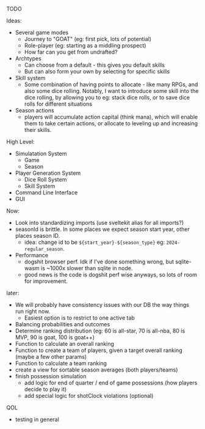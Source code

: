 TODO


Ideas:
- Several game modes
  - Journey to "GOAT" (eg: first pick, lots of potential)
  - Role-player (eg: starting as a middling prospect)
  - How far can you get from undrafted?
- Archtypes
  - Can choose from a default - this gives you default skills
  - But can also form your own by selecting for specific skills
- Skill system
  - Some combination of having points to allocate - like many RPGs, and
    also some dice rolling. Notably, I want to introduce some skill into
    the dice rolling, by allowing you to eg: stack dice rolls, or to
    save dice rolls for different situations
- Season actions
  - players will accumulate action capital (think mana), which will enable them
    to take certain actions, or allocate to leveling up and increasing their skills.

High Level:
- Simulatation System
  - Game
  - Season
- Player Generation System
  - Dice Roll System
  - Skill System
- Command Line Interface
- GUI

Now:
- Look into standardizing imports (use sveltekit alias for all imports?)
- seasonId is brittle. In some places we expect season start year, other places season ID.
  - idea: change id to be `${start_year}-${season_type}` eg: `2024-regular_season`.
- Performance
  - dogshit browser perf. Idk if I've done something wrong, but sqlite-wasm is ~1000x slower than sqlite in node.
  - good news is the code is dogshit perf wise anyways, so lots of room for improvement.

later:
- We will probably have consistency issues with our DB the way things run right now.
  - Easiest option is to restrict to one active tab
- Balancing probabilities and outcomes
- Determine ranking distribution (eg: 60 is all-star, 70 is all-nba, 80 is MVP, 90 is goat, 100 is goat++)
- Function to calculate an overall ranking
- Function to create a team of players, given a target overall ranking (maybe a few other params)
- Function to calculate a team ranking
- create a view for sortable season averages (both players/teams)
- finish possession simulation
  - add logic for end of quarter / end of game possessions (how players decide to play it) 
  - add special logic for shotClock violations (optional)

QOL
- testing in general
